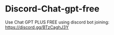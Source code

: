 # Discord-Chat-gpt-free
Use Chat GPT PLUS FREE using discord bot joining: https://discord.gg/BTzCaghJ3Y







                                                                                                